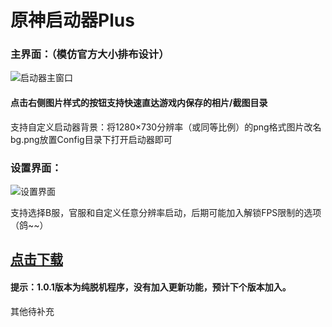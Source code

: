# 原神启动器Plus

### 主界面：（模仿官方大小排布设计）
![启动器主窗口](https://i.loli.net/2021/11/24/cCWSDuIQZ8ixlmd.png)

#### 点击右侧图片样式的按钮支持快速直达游戏内保存的相片/截图目录

支持自定义启动器背景：将1280×730分辨率（或同等比例）的png格式图片改名bg.png放置Config目录下打开启动器即可

### 设置界面：
![设置界面](https://i.loli.net/2021/11/24/RBMoUs162rLg3GA.png)

支持选择B服，官服和自定义任意分辨率启动，后期可能加入解锁FPS限制的选项（鸽~~）


## [点击下载](https://github.com/DawnFz/Genshin-LauncherDIY/releases)
#### 提示：1.0.1版本为纯脱机程序，没有加入更新功能，预计下个版本加入。

其他待补充
